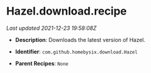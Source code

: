 # Hazel.download.recipe

_Last updated 2021-12-23 19:58:08Z_

- **Description**: Downloads the latest version of Hazel.

- **Identifier**: `com.github.homebysix.download.Hazel`

- **Parent Recipes**: `None`